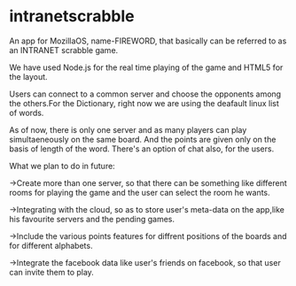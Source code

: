 intranetscrabble
================

An app for MozillaOS, name-FIREWORD, that basically can be referred to as an INTRANET scrabble game.

We have used Node.js for the real time playing of the game and HTML5 for the layout.

Users can connect to a common server and choose the opponents among the others.For the Dictionary, right now we are using the deafault linux list of words.

As of now, there is only one server and as many players can play simultaeneously on the same board.
And the points are given only on the basis of length of the word.
There's an option of chat also, for the users.

What we plan to do in future:

->Create more than one server, so that there can be something like different rooms for playing the game and the user can
select the room he wants.

->Integrating with the cloud, so as to store user's meta-data on the app,like his favourite servers 
and the pending games. 

->Include the various points features for diffrent positions of the boards and for different alphabets.

->Integrate the facebook data like user's friends on facebook, so that user can invite them to play.
